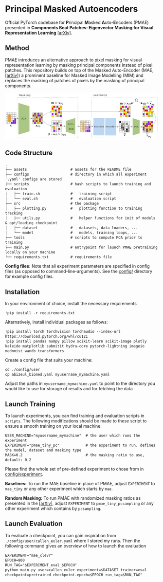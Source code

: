 # Principal Masked Autoencoders

Official PyTorch codebase for **P**rincipal **M**asked **A**uto-**E**ncoders (PMAE) presented in **Components Beat Patches: Eigenvector Masking for Visual Representation Learning** 
[\[arXiv\]](https://alicebizeul.github.io/assets/pdf/mae.pdf).

## Method
PMAE introduces an alternative approach to pixel masking for visual representation learning by masking principal components instead of pixel patches. This repository builds on top of the Masked Auto-Encoder (MAE, [\[arXiv\]](https://arxiv.org/pdf/2111.06377)) a prominent baseline for Masked Image Modelling (MIM) and replaces the masking of patches of pixels by the masking of principal components.

![pmae](https://github.com/alicebizeul/pmae/blob/main/assets/diagram.png)

## Code Structure

```
.
├── assets                    # assets for the README file
├── configs                   # directory in which all experiment '.yaml' configs are stored
├── scripts                   # bash scripts to launch training and evaluation
│   ├── train.sh              #   training script
│   └── eval.sh               #   evaluation script
├── src                       # the package
│   ├── plotting.py           #   plotting function to training tracking
│   ├── utils.py              #   helper functions for init of models & opt/loading checkpoint
│   ├── dataset               #   datasets, data loaders, ...
│   └── model                 #   models, training loops, ...
├── tools                     # scripts to compute PCA prior to training
├── main.py                   # entrypoint for launch PMAE pretraining locally on your machine
└── requirements.txt          # requirements file
```

**Config files:**
Note that all experiment parameters are specified in config files (as opposed to command-line-arguments). See the [config/](config/) directory for example config files.


## Installation 

In your environment of choice, install the necessary requirements

    !pip install -r requirements.txt 

Alternatively, install individual packages as follows:

    !pip install torch torchvision torchaudio --index-url https://download.pytorch.org/whl/cu121
    !pip install pandas numpy pillow scikit-learn scikit-image plotly kaleido matplotlib submitit hydra-core pytorch-lightning imageio medmnist wandb transformers

Create a config file that suits your machine:

    cd ./config/user
    cp abizeul_biomed.yaml myusername_mymachine.yaml

Adjust the paths in ```myusername_mymachine.yaml``` to point to the directory you would like to use for storage of results and for fetching the data

## Launch Training
To launch experiments, you can find training and evaluation scripts in  ```scripts```. The following modifications should be made to these script to ensure a smooth training on your local machine:

    USER_MACHINE="myusername_mymachine"  # the user which runs the experiment
    EXPERIMENT="pmae_tiny_pc"            # the experiment to run, defines the model, dataset and masking type
    MASK=0.2                             # the masking ratio to use, default: 0.2

Please find the whole set of pre-defined experiment to chose from in [config/experiment](config/experiment). 

**Baselines:** To run the MAE baseline in place of PMAE, adjust ```EXPERIMENT``` to ```mae_tiny``` or any other experiment which starts by ```mae```. 

**Random Masking:** To run PMAE with randomized masking ratios as presented in the [\[arXiv\]](https://alicebizeul.github.io/assets/pdf/mae.pdf), adjust ```EXPERIMENT``` to ```pmae_tiny_pcsampling``` or any other experiment which contains by ```pcsampling```. 

## Launch Evaluation
To evaluate a checkpoint, you can gain inspiration from ```./config/user/callen_euler.yaml``` where I stored my runs. Then the following command gives an overview of how to launch the evaluation

    EXPERIMENT="mae_clevr"
    EPOCH=800
    RUN_TAG="$EXPERIMENT_eval_$EPOCH"
    python main.py user=callen_euler experiment=$DATASET trainer=eval checkpoint=pretrained checkpoint.epoch=$EPOCH run_tag=$RUN_TAG"

